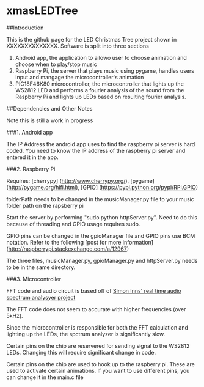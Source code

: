 # xmasLEDTree

##Introduction

This is the github page for the LED Christmas Tree project shown in XXXXXXXXXXXXXX. Software is split into three sections

1. Android app, the application to allowo user to choose animation and choose when to play/stop music
2. Raspberry Pi, the server that plays music using pygame, handles users input and mangage the microcontroller's animation
3. PIC18F46K80 microcontroller, the microcontroller that lights up the WS2812 LED and performs a fourier analysis of the sound from the Raspberry Pi and lights up LEDs based on resulting fourier analysis.

##Dependencies and Other Notes

Note this is still a work in progress

###1. Android app

The IP Address the android app uses to find the raspberry pi server is hard coded. You need to know the IP address of the raspberry pi server and entered it in the app.

###2. Raspberry Pi

Requires: [cherrypy] (http://www.cherrypy.org/), [pygame] (http://pygame.org/hifi.html), [GPIO] (https://pypi.python.org/pypi/RPi.GPIO)

folderPath needs to be changed in the musicManager.py file to your music folder path on the rapsberry pi

Start the server by performing "sudo python httpServer.py". Need to do this because of threading and GPIO usage requires sudo.

GPIO pins can be changed in the gpioManager file and GPIO pins use BCM notation. Refer to the following [post for more information] (http://raspberrypi.stackexchange.com/a/12967)

The three files, musicManager.py, gpioManager.py and httpServer.py needs to be in the same directory.

###3. Microcontroller

FFT code and audio circuit is based off of [Simon Inns' real time audio spectrum analysyer project](waitingforfriday.com/index.php/Real-Time_Audio_Spectrum_Analyser)

The FFT code does not seem to accurate with higher frequencies (over 5kHz). 

Since the microcontroller is responsible for both the FFT calculation and lighting up the LEDs, the spctrum analyzer is significantly slow.

Certain pins on the chip are reservered for sending signal to the WS2812 LEDs. Changing this will require significant change in code.

Certain pins on the chip are used to hook up to the raspberry pi. These are used to activate certain animations. If you want to use different pins, you can change it in the main.c file
